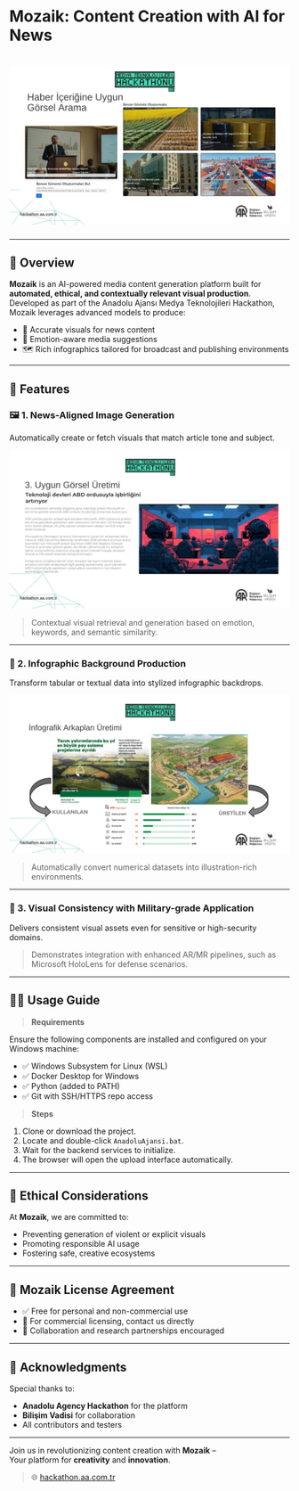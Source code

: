 # Mozaik: Content Creation with AI for News

# ![Mozaik Main Visual](https://github.com/sezer-muhammed/Anadolu-Ajans--Medya-Teknolojileri-hackathon/blob/main/.images/8.jpg)

---

## 🚀 Overview

**Mozaik** is an AI-powered media content generation platform built for **automated, ethical, and contextually relevant visual production**. Developed as part of the Anadolu Ajansı Medya Teknolojileri Hackathon, Mozaik leverages advanced models to produce:

- 🎯 Accurate visuals for news content  
- 🧠 Emotion-aware media suggestions  
- 🗺️ Rich infographics tailored for broadcast and publishing environments

---

## 🧭 Features

### 🖼️ 1. News-Aligned Image Generation
Automatically create or fetch visuals that match article tone and subject.

![News Matching Visuals](https://github.com/sezer-muhammed/Anadolu-Ajans--Medya-Teknolojileri-hackathon/blob/main/.images/9.jpg)

> Contextual visual retrieval and generation based on emotion, keywords, and semantic similarity.

---

### 🧰 2. Infographic Background Production  
Transform tabular or textual data into stylized infographic backdrops.

![Infographic Backgrounds](https://github.com/sezer-muhammed/Anadolu-Ajans--Medya-Teknolojileri-hackathon/blob/main/.images/12.jpg)

> Automatically convert numerical datasets into illustration-rich environments.

---

### 🧠 3. Visual Consistency with Military-grade Application
Delivers consistent visual assets even for sensitive or high-security domains.

> Demonstrates integration with enhanced AR/MR pipelines, such as Microsoft HoloLens for defense scenarios.

---

## 🧑‍💻 Usage Guide

> **Requirements**

Ensure the following components are installed and configured on your Windows machine:

- ✅ Windows Subsystem for Linux (WSL)
- ✅ Docker Desktop for Windows
- ✅ Python (added to PATH)
- ✅ Git with SSH/HTTPS repo access

> **Steps**

1. Clone or download the project.
2. Locate and double-click `AnadoluAjansi.bat`.
3. Wait for the backend services to initialize.
4. The browser will open the upload interface automatically.

---

## 🤖 Ethical Considerations

At **Mozaik**, we are committed to:
- Preventing generation of violent or explicit visuals
- Promoting responsible AI usage
- Fostering safe, creative ecosystems

---

## 📜 Mozaik License Agreement

- ✅ Free for personal and non-commercial use
- 💼 For commercial licensing, contact us directly
- 🤝 Collaboration and research partnerships encouraged

---

## 🙏 Acknowledgments

Special thanks to:
- **Anadolu Agency Hackathon** for the platform
- **Bilişim Vadisi** for collaboration
- All contributors and testers

---

Join us in revolutionizing content creation with **Mozaik** –  
Your platform for **creativity** and **innovation**.

> 🌐 [hackathon.aa.com.tr](http://hackathon.aa.com.tr)
